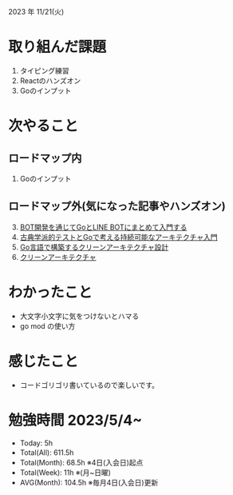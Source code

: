 
2023 年 11/21(火)

# 取り組んだ課題

1. タイピング練習
6. Reactのハンズオン
7. Goのインプット

# 次やること

## ロードマップ内

1. Goのインプット

## ロードマップ外(気になった記事やハンズオン)
3. [BOT開発を通じてGoとLINE BOTにまとめて入門する](https://zenn.dev/yagi_eng/books/c0f1a13174737dafa3e9)
4. [古典学派的テストとGoで考える持続可能なアーキテクチャ入門](https://zenn.dev/jy8752/books/73769005e6afa9/viewer/chapter1)
1. [Go言語で構築するクリーンアーキテクチャ設計](https://techbookfest.org/product/9a3U54LBdKDE30ewPS6Ugn?productVariantID=itEzQN5gKZX8gXMmLTEXAB)
5. [クリーンアーキテクチャ](https://nuits.jp/entry/easiest-clean-architecture-2019-09)

# わかったこと

* 大文字小文字に気をつけないとハマる
* go mod の使い方

# 感じたこと

* コードゴリゴリ書いているので楽しいです。

# 勉強時間 2023/5/4~

* Today: 5h
* Total(All): 611.5h　
* Total(Month): 68.5h ※4日(入会日)起点
* Total(Week): 11h ※(月~日曜)
* AVG(Month): 104.5h ※毎月4日(入会日)更新
